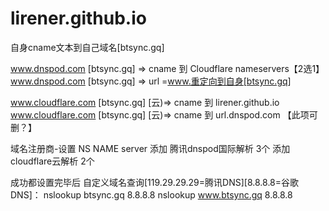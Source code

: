 # lirener.github.io
自身cname文本到自己域名[btsync.gq]

www.dnspod.com [btsync.gq] => cname 到 Cloudflare nameservers【2选1】 
www.dnspod.com [btsync.gq] => url =www.重定向到自身[btsync.gq]

www.cloudflare.com [btsync.gq] [云)=> cname 到 lirener.github.io
www.cloudflare.com [btsync.gq] [云)=> cname 到 url.dnspod.com 【此项可删？】

域名注册商-设置 NS NAME server
添加 腾讯dnspod国际解析 3个
添加 cloudflare云解析 2个

成功都设置完毕后
自定义域名查询[119.29.29.29=腾讯DNS][8.8.8.8=谷歌DNS]：
nslookup btsync.gq 8.8.8.8
nslookup www.btsync.gq 8.8.8.8
